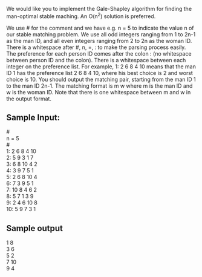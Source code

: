 We would like you to implement
the Gale-Shapley algorithm for finding the man-optimal stable maching. An O(n<sup>2</sup>) solution is preferred.

We use # for the comment and we have e.g. n = 5 to indicate the value n of our stable matching
problem. We use all odd integers ranging from 1 to 2n-1 as the man ID, and all even integers ranging
from 2 to 2n as the woman ID. There is a whitespace after #, n, =, : to make the parsing process easily.
The preference for each person ID comes after the colon : (no whitespace between person ID and the
colon). There is a whitespace between each integer on the preference list. For example, 1: 2 6 8 4 10
means that the man ID 1 has the preference list 2 6 8 4 10, where his best choice is 2 and worst
choice is 10.
You should output the matching pair, starting from the man ID 1 to the man ID 2n-1. The matching
format is m w where m is the man ID and w is the woman ID. Note that there is one whitespace
between m and w in the output format.


## Sample Input:
\#\
n = 5\
\#\
1: 2 6 8 4 10\
2: 5 9 3 1 7\
3: 6 8 10 4 2\
4: 3 9 7 5 1\
5: 2 6 8 10 4\
6: 7 3 9 5 1\
7: 10 8 4 6 2\
8: 5 7 1 3 9\
9: 2 4 6 10 8\
10: 5 9 7 3 1


## Sample output

1 8\
3 6\
5 2\
7 10\
9 4
